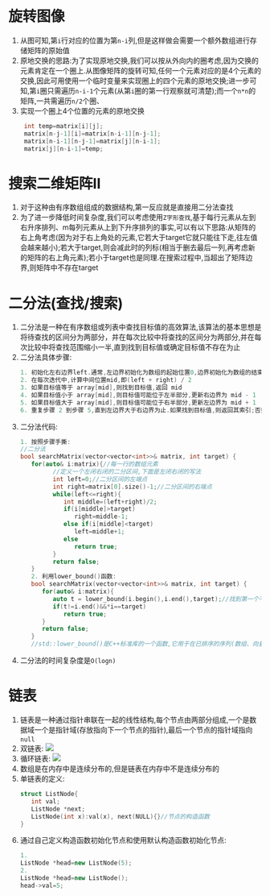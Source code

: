 # 旋转图像
1. 从图可知,第`i`行对应的位置为第`n-i`列,但是这样做会需要一个额外数组进行存储矩阵的原始值
2. 原地交换的思路:为了实现原地交换,我们可以按从外向内的圈考虑,因为交换的元素肯定在一个圈上.从图像矩阵的旋转可知,任何一个元素对应的是4个元素的交换,因此可用使用一个临时变量来实现圈上的四个元素的原地交换;进一步可知,第`i`圈只需遍历`n-i-1`个元素(从第`i`圈的第一行观察就可清楚);而一个`n*n`的矩阵,一共需遍历`n/2`个圈、
3. 实现一个圈上4个位置的元素的原地交换
   ```C++
    int temp=matrix[i][j];
    matrix[n-j-1][i]=matrix[n-i-1][n-j-1];
    matrix[n-i-1][n-j-1]=matrix[j][n-i-1];
    matrix[j][n-i-1]=temp;
   ```
# 搜索二维矩阵Ⅱ
1. 对于这种由有序数组组成的数据结构,第一反应就是直接用二分法查找
2. 为了进一步降低时间复杂度,我们可以考虑使用`Z字形查找`,基于每行元素从左到右升序排列、m每列元素从上到下升序排列的事实,可以有以下思路:从矩阵的右上角考虑(因为对于右上角处的元素,它若大于target它就只能往下走,往左值会越来越小);若大于target,则会减此时的列标(相当于删去最后一列,再考虑新的矩阵的右上角元素);若小于target也是同理.在搜索过程中,当超出了矩阵边界,则矩阵中不存在target
# 二分法(查找/搜索)
1. 二分法是一种在有序数组或列表中查找目标值的高效算法,该算法的基本思想是将待查找的区间分为两部分，并在每次比较中将查找的区间分为两部分,并在每次比较中将查找范围缩小一半,直到找到目标值或确定目标值不存在为止
2. 二分法具体步骤:
   ```C++
   1. 初始化左右边界left.通常,左边界初始化为数组的起始位置0,边界初始化为数组的结束位置.size()   #形成一个左闭右闭区间
   2. 在每次迭代中,计算中间位置mid,即(left + right) / 2
   3. 如果目标值等于 array[mid],则找到目标值,返回 mid
   4. 如果目标值小于 array[mid],则目标值可能位于左半部分,更新右边界为 mid - 1
   5. 如果目标值大于 array[mid],则目标值可能位于右半部分,更新左边界为 mid + 1
   6. 重复步骤 2 到步骤 5,直到左边界大于右边界为止.如果找到目标值,则返回其索引;否则,返回不存在的指示
   ```
3. 二分法代码:
   ```C++
   1. 按照步骤手撕:
   //二分法
   bool searchMatrix(vector<vector<int>>& matrix, int target) {
      for(auto& i:matrix){//每一行的数组元素
            //定义一个左闭右闭的二分区间,下面是左闭右闭的写法
            int left=0;//二分区间的左端点
            int right=matrix[0].size()-1;//二分区间的右端点
            while(left<=right){
               int middle=(left+right)/2;
               if(i[middle]>target)
                  right=middle-1;
               else if(i[middle]<target)
                  left=middle+1;
               else
                  return true;
            }
            return false;
      }
      2. 利用lower_bound()函数:
      bool searchMatrix(vector<vector<int>>& matrix, int target) {
         for(auto& i:matrix){
            auto t = lower_bound(i.begin(),i.end(),target);//找到第一个不小于target的元素,并返回其迭代器
            if(t!=i.end()&&*i==target)
               return true;
         }
         return false;
      }
      //std::lower_bound()是C++标准库的一个函数,它用于在已排序的序列(数组、向量等)中查找第一个不小于某个值的元素,并返回其迭代器
      ```
4. 二分法的时间复杂度是`O(logn)`
# 链表
1. 链表是一种通过指针串联在一起的线性结构,每个节点由两部分组成,一个是数据域一个是指针域(存放指向下一个节点的指针),最后一个节点的指针域指向`null`
2. 双链表:
   ![](markdown图片集/2024-03-04-09-56-20.png)
3. 循环链表:
   ![](markdown图片集/2024-03-04-09-57-13.png)
4. 数组是在内存中是连续分布的,但是链表在内存中不是连续分布的
5. 单链表的定义:
   ```C++
   struct ListNode{
      int val;
      ListNode *next;
      ListNode(int x):val(x), next(NULL){}//节点的构造函数
   }
   ```
6. 通过自己定义构造函数初始化节点和使用默认构造函数初始化节点:
   ```C++
   1. 
   ListNode *head=new ListNode(5);
   2. 
   ListNode *head=new ListNode();  
   head->val=5;
   ``` 